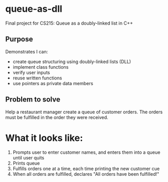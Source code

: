 # queue-as-dll
Final project for CS215: Queue as a doubly-linked list in C++

## Purpose
Demonstrates I can:
* create queue structuring using doubly-linked lists (DLL)
* implement class functions
* verify user inputs
* reuse written functions
* use pointers as private data members

## Problem to solve
Help a restaurant manager create a queue of customer orders. The orders must be fulfilled in the order they were received.

# What it looks like:
1. Prompts user to enter customer names, and enters them into a queue until user quits
2. Prints queue
3. Fulfills orders one at a time, each time printing the new customer cue
4. When all orders are fulfilled, declares "All orders have been fulfilled!"
